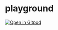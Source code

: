 # playground
[![Open in Gitpod](https://img.shields.io/badge/Gitpod-Open%20in%20Gitpod-%230092CF.svg)](https://gitpod.io/#https://github.com/maksimr/playground)